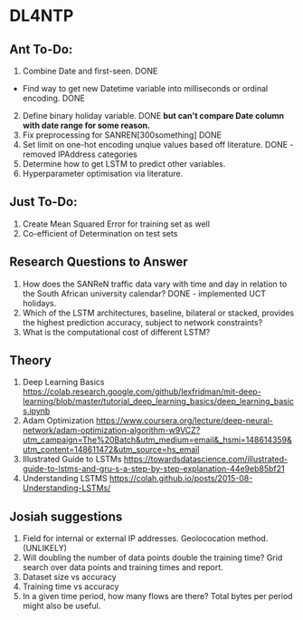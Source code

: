 # DL4NTP
## Ant To-Do:
1. Combine Date and first-seen. DONE
- Find way to get new Datetime variable into milliseconds or ordinal encoding. DONE
2. Define binary holiday variable. DONE **but can't compare Date column with date range for some reason.**
3. Fix preprocessing for SANREN[300something] DONE
4. Set limit on one-hot encoding unqiue values based off literature. DONE - removed IPAddress categories
5. Determine how to get LSTM to predict other variables. 
6. Hyperparameter optimisation via literature.

## Just To-Do:
1. Create Mean Squared Error for training set as well
2. Co-efficient of Determination on test sets

## Research Questions to Answer
1. How does the SANReN traffic data vary with time
and day in relation to the South African university
calendar? DONE - implemented UCT holidays. 
2. Which of the LSTM architectures, baseline, bilateral
or stacked, provides the highest prediction accuracy,
subject to network constraints? 
3. What is the computational cost of different LSTM?

## Theory
1. Deep Learning Basics https://colab.research.google.com/github/lexfridman/mit-deep-learning/blob/master/tutorial_deep_learning_basics/deep_learning_basics.ipynb
2. Adam Optimization https://www.coursera.org/lecture/deep-neural-network/adam-optimization-algorithm-w9VCZ?utm_campaign=The%20Batch&utm_medium=email&_hsmi=148614359&utm_content=148611472&utm_source=hs_email
3. Illustrated Guide to LSTMs https://towardsdatascience.com/illustrated-guide-to-lstms-and-gru-s-a-step-by-step-explanation-44e9eb85bf21
4. Understanding LSTMS https://colah.github.io/posts/2015-08-Understanding-LSTMs/

## Josiah suggestions
1. Field for internal or external IP addresses. Geolococation method. (UNLIKELY)
2. Will doubling the number of data points double the training time? Grid search over data points and training times and report.
3. Dataset size vs accuracy 
4. Training time vs accuracy
5. In a given time period, how many flows are there? Total bytes per period might also be useful. 
